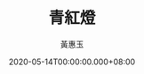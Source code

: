 ---
issue: 377
title: 青紅燈
author: 黃惠玉
date: 2020-05-14T00:00:00.000+08:00
topic: 生活
difficulty: 1
wikidata: Q131449176
wikidata_link: https://www.wikidata.org/wiki/Q131449176
---